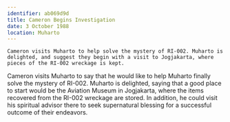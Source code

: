 ```yaml
---
identifier: ab069d9d
title: Cameron Begins Investigation
date: 3 October 1988 
location: Muharto
---
```


``` {.synopsis}
Cameron visits Muharto to help solve the mystery of RI-002. Muharto is delighted, and suggest they begin with a visit to Jogjakarta, where pieces of the RI-002 wreckage is kept. 
```

Cameron visits Muharto to say that he would like to help Muharto finally
solve the mystery of RI-002. Muharto is delighted, saying that a good
place to start would be the Aviation Museum in Jogjakarta, where the
items recovered from the RI-002 wreckage are stored. In addition, he
could visit his spiritual advisor there to seek supernatural blessing
for a successful outcome of their endeavors.
